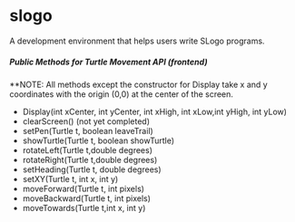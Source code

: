 # slogo
A development environment that helps users write SLogo programs.

##### Public Methods for Turtle Movement API (frontend)

**NOTE: All methods except the constructor for Display take x and y coordinates with the origin (0,0) at the center of the screen.
* Display(int xCenter, int yCenter, int xHigh, int xLow,int yHigh, int yLow)
* clearScreen() (not yet completed)
* setPen(Turtle t, boolean leaveTrail)
* showTurtle(Turtle t, boolean showTurtle)
* rotateLeft(Turtle t,double degrees)
* rotateRight(Turtle t,double degrees)
* setHeading(Turtle t, double degrees)
* setXY(Turtle t, int x, int y)
* moveForward(Turtle t, int pixels)
* moveBackward(Turtle t, int pixels)
* moveTowards(Turtle t,int x, int y)

 
